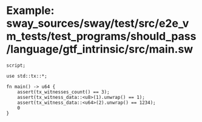 # Example: sway_sources/sway/test/src/e2e_vm_tests/test_programs/should_pass/language/gtf_intrinsic/src/main.sw

```sway
script;

use std::tx::*;

fn main() -> u64 {
    assert(tx_witnesses_count() == 3);
    assert(tx_witness_data::<u8>(1).unwrap() == 1);
    assert(tx_witness_data::<u64>(2).unwrap() == 1234);
    0
}

```
